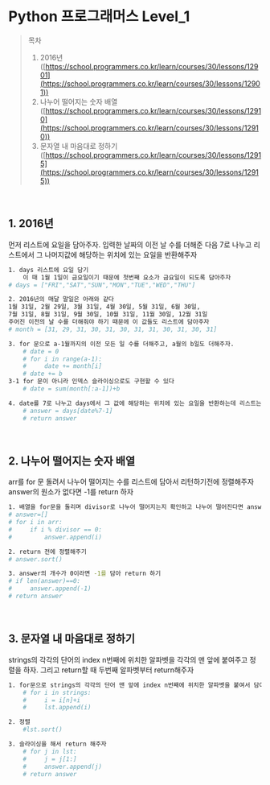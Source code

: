 # Python 프로그래머스 Level_1
> 목차
> 1. 2016년([https://school.programmers.co.kr/learn/courses/30/lessons/12901](https://school.programmers.co.kr/learn/courses/30/lessons/12901))
> 2. 나누어 떨어지는 숫자 배열([https://school.programmers.co.kr/learn/courses/30/lessons/12910](https://school.programmers.co.kr/learn/courses/30/lessons/12910))
> 3. 문자열 내 마음대로 정하기([https://school.programmers.co.kr/learn/courses/30/lessons/12915](https://school.programmers.co.kr/learn/courses/30/lessons/12915))



<br>

## 1. 2016년

먼저 리스트에 요일을 담아주자.
입력한 날짜의 이전 날 수를 더해준 다음 7로 나누고 리스트에서 그 나머지값에 해당하는 위치에 있는 요일을 반환해주자

```sh
1. days 리스트에 요일 담기
    이 때 1월 1일이 금요일이기 때문에 첫번째 요소가 금요일이 되도록 담아주자
# days = ["FRI","SAT","SUN","MON","TUE","WED","THU"]

2. 2016년의 매달 말일은 아래와 같다
1월 31일, 2월 29일, 3월 31일, 4월 30일, 5월 31일, 6월 30일,
7월 31일, 8월 31일, 9월 30일, 10월 31일, 11월 30일, 12월 31일
주어진 이전의 날 수를 더해줘야 하기 때문에 이 값들도 리스트에 담아주자
# month = [31, 29, 31, 30, 31, 30, 31, 31, 30, 31, 30, 31]

3. for 문으로 a-1월까지의 이전 모든 일 수를 더해주고, a월의 b일도 더해주자.
    # date = 0
    # for i in range(a-1):
    #     date += month[i]
    # date += b
3-1 for 문이 아니라 인덱스 슬라이싱으로도 구현할 수 있다
    # date = sum(month[:a-1])+b

4. date를 7로 나누고 days에서 그 값에 해당하는 위치에 있는 요일을 반환하는데 리스트는 0부터 시작하기 때문에 date%7 - 1을 하고 반환해주자
    # answer = days[date%7-1]
    # return answer
```

<br>

## 2. 나누어 떨어지는 숫자 배열
arr를 for 문 돌려서 나누어 떨어지는 수를 리스트에 담아서 리턴하기전에 정렬해주자
answer의 원소가 없다면 -1를 return 하자

```sh
1. 배열을 for문을 돌리며 divisor로 나누어 떨어지는지 확인하고 나누어 떨어진다면 answer에 담아주기
# answer=[]
# for i in arr:
#     if i % divisor == 0:
#         answer.append(i)

2. return 전에 정렬해주기
# answer.sort()

3. answer의 개수가 0이라면 -1를 담아 return 하기
# if len(answer)==0:
#     answer.append(-1)
# return answer

```

<br>

## 3. 문자열 내 마음대로 정하기

strings의 각각의 단어의 index n번째에 위치한 알파벳을 각각의 맨 앞에 붙여주고 정렬을 하자.
그리고 return할 때 두번째 알파벳부터 return해주자

```sh
1. for문으로 strings의 각각의 단어 맨 앞에 index n번째에 위치한 알파벳을 붙여서 담아주자
    # for i in strings:
    #     i = i[n]+i
    #     lst.append(i)

2. 정렬
    #lst.sort()

3. 슬라이싱을 해서 return 해주자
    # for j in lst:
    #     j = j[1:]
    #     answer.append(j)
    # return answer

```